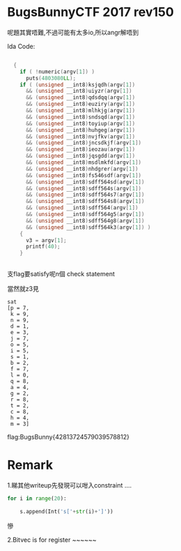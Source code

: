 # BugsBunnyCTF 2017 rev150

呢題其實唔難,不過可能有太多io,所以angr解唔到

Ida Code:

```C++

  {
    if ( !numeric(argv[1]) )
      puts(4803080LL);
    if ( (unsigned __int8)ksjqdh(argv[1])
      && (unsigned __int8)uiyzr(argv[1])
      && (unsigned __int8)qdsdqq(argv[1])
      && (unsigned __int8)euziry(argv[1])
      && (unsigned __int8)mlhkjg(argv[1])
      && (unsigned __int8)sndsqd(argv[1])
      && (unsigned __int8)toyiup(argv[1])
      && (unsigned __int8)huhgeg(argv[1])
      && (unsigned __int8)nvjfkv(argv[1])
      && (unsigned __int8)jncsdkjf(argv[1])
      && (unsigned __int8)ieozau(argv[1])
      && (unsigned __int8)jqsgdd(argv[1])
      && (unsigned __int8)msdlmkfd(argv[1])
      && (unsigned __int8)nhdgrer(argv[1])
      && (unsigned __int8)fs546sdf(argv[1])
      && (unsigned __int8)sdff564sd(argv[1])
      && (unsigned __int8)sdff564s(argv[1])
      && (unsigned __int8)sdff564s7(argv[1])
      && (unsigned __int8)sdff564s8(argv[1])
      && (unsigned __int8)sdff564(argv[1])
      && (unsigned __int8)sdff564g5(argv[1])
      && (unsigned __int8)sdff564g8(argv[1])
      && (unsigned __int8)sdff564k3(argv[1]) )
    {
      v3 = argv[1];
      printf(40);
    }
    
```

支flag要satisfy呢n個 check statement 

當然就z3見

```
sat
[p = 7,
 k = 9,
 n = 9,
 d = 1,
 e = 3,
 j = 7,
 o = 5,
 i = 5,
 s = 1,
 b = 2,
 f = 7,
 l = 0,
 q = 8,
 a = 4,
 g = 2,
 r = 8,
 t = 2,
 c = 8,
 h = 4,
 m = 3]
```
flag:BugsBunny{42813724579039578812}


# Remark

1.睇其他writeup先發現可以咁入constraint ....

```python
for i in range(20):
	
	s.append(Int('s['+str(i)+']')) 

```
慘


2.Bitvec is for register ~~~~~~

